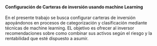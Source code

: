 #### Configuración de Carteras de inversión usando machine Learning
En el presente trabajo se busca configurar carteras de inversión apoyándonos en procesos de categorización y clasificación mediante técnicas de machine learning. EL objetivo es ofrecer al inversor recomendaciones sobre como combinar sus activos según el riesgo y la rentabilidad que esté dispuesto a asumir.
